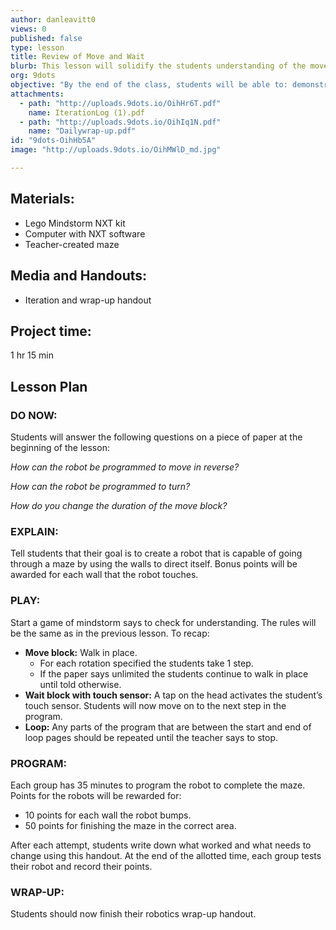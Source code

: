 ```yaml
---
author: danleavitt0
views: 0
published: false
type: lesson
title: Review of Move and Wait
blurb: This lesson will solidify the students understanding of the move block and challenged them to move the robot through a maze.
org: 9dots
objective: "By the end of the class, students will be able to: demonstrate learning by using the move and wait blocks to move a robot through the maze."
attachments: 
  - path: "http://uploads.9dots.io/OihHr6T.pdf"
    name: IterationLog (1).pdf
  - path: "http://uploads.9dots.io/OihIq1N.pdf"
    name: "Dailywrap-up.pdf"
id: "9dots-OihHb5A"
image: "http://uploads.9dots.io/OihMWlD_md.jpg"

---
```


## Materials:
- Lego Mindstorm NXT kit
- Computer with NXT software
- Teacher-created maze

## Media and Handouts:
- Iteration and wrap-up handout

## Project time:
1 hr 15 min

## Lesson Plan

### DO NOW:
Students will answer the following questions on a piece of paper at the beginning of the lesson:

_How can the robot be programmed to move in reverse?_

_How can the robot be programmed to turn?_

_How do you change the duration of the move block?_


### EXPLAIN:
Tell students that their goal is to create a robot that is capable of going through a maze by using the walls to direct itself. Bonus points will be awarded for each wall that the robot touches.

### PLAY:
Start a game of mindstorm says to check for understanding.  The rules will be the same as in the previous lesson. To recap:

- **Move block:** Walk in place.
	- For each rotation specified the students take 1 step.
	- If the paper says unlimited the students continue to walk in place until told otherwise.
- **Wait block with touch sensor:** A tap on the head activates the student’s touch sensor. Students will now move on to the next step in the program.
- **Loop:** Any parts of the program that are between the start and end of loop pages should be repeated until the teacher says to stop.


### PROGRAM:
Each group has 35 minutes to program the robot to complete the maze. Points for the robots will be rewarded for:
- 10 points for each wall the robot bumps.
- 50 points for finishing the maze in the correct area.

After each attempt, students write down what worked and what needs to change using this handout. At the end of the allotted time, each group tests their robot and record their points.

### WRAP-UP:
Students should now finish their robotics wrap-up handout.
